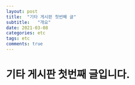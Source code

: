 ```yaml
---
layout: post
title:  "기타 게시판 첫번째 글"
subtitle:   "개요"
date: 2021-03-08
categories: etc
tags: etc
comments: true
---
```

# 기타 게시판 첫번째 글입니다.